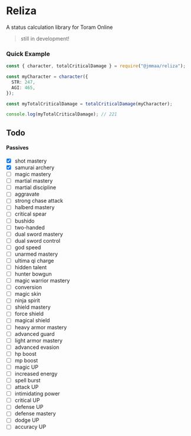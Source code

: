 # Reliza

A status calculation library for Toram Online

> still in development!

### Quick Example

```ts
const { character, totalCriticalDamage } = require("@jmmaa/reliza");

const myCharacter = character({
  STR: 247,
  AGI: 465,
});

const myTotalCriticalDamage = totalCriticalDamage(myCharacter);

console.log(myTotalCriticalDamage); // 221
```

## Todo

#### Passives

- [x] shot mastery
- [x] samurai archery
- [ ] magic mastery
- [ ] martial mastery
- [ ] martial discipline
- [ ] aggravate
- [ ] strong chase attack
- [ ] halberd mastery
- [ ] critical spear
- [ ] bushido
- [ ] two-handed
- [ ] dual sword mastery
- [ ] dual sword control
- [ ] god speed
- [ ] unarmed mastery
- [ ] ultima qi charge
- [ ] hidden talent
- [ ] hunter bowgun
- [ ] magic warrior mastery
- [ ] conversion
- [ ] magic skin
- [ ] ninja spirit
- [ ] shield mastery
- [ ] force shield
- [ ] magical shield
- [ ] heavy armor mastery
- [ ] advanced guard
- [ ] light armor mastery
- [ ] advanced evasion
- [ ] hp boost
- [ ] mp boost
- [ ] magic UP
- [ ] increased energy
- [ ] spell burst
- [ ] attack UP
- [ ] intimidating power
- [ ] critical UP
- [ ] defense UP
- [ ] defense mastery
- [ ] dodge UP
- [ ] accuracy UP
